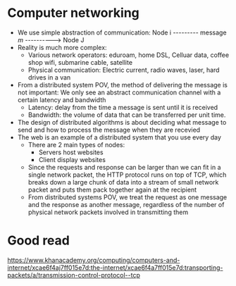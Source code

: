 # Computer networking
- We use simple abstraction of communication:
Node i --------- message *m* ----------> Node J
- Reality is much more complex:
  - Various network operators:
    eduroam, home DSL, Celluar data, coffee shop wifi, submarine cable, satellite
  - Physical communication:
    Electric current, radio waves, laser, hard drives in a van
- From a distributed system POV, the method of delivering the message is not important: We only see an abstract
  communication channel with a certain latency and bandwidth
  - Latency: delay from the time a message is sent until it is received
  - Bandwidth: the volume of data that can be transferred per unit time.
- The design of distributed algorithms is about deciding what message to send and how to process the message when they
  are recevied
- The web is an example of a distributed system that you use every day
  - There are 2 main types of nodes:
    - Servers host websites
    - Client display websites
  - Since the requests and response can be larger than we can fit in a single network packet, the HTTP protocol runs on
    top of TCP, which breaks down a large chunk of data into a stream of small network packet and puts them pack
    together again at the recipient
  - From distributed systems POV, we treat the request as one message and the response as another message, regardless of
    the number of physical network packets involved in transmitting them
# Good read
  https://www.khanacademy.org/computing/computers-and-internet/xcae6f4aj7ff015e7d:the-internet/xcae6f4a7ff015e7d:transporting-packets/a/transmission-control-protocol--tcp
